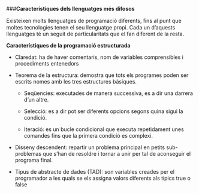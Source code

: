 ###**Característiques dels llenguatges més difosos**

Existeixen molts llenguatges de programació diferents, ﬁns al punt que moltes tecnologies tenen el seu llenguatge propi. Cada un d’aquests llenguatges té un seguit de particularitats que el fan diferent de la resta.


**Característiques de la programació estructurada**

  * Claredat: ha de haver comentaris, nom de variables comprensibles i procediments entenedors

  * Teorema de la estructura: demostra que tots els programes poden ser escrits nomes amb les tres estructures bàsiques.
  
    *  Seqüencies: executades de manera successiva, es a dir una darrera d’un altre.
    
    *  Selecció: es a dir pot ser diferents opcions segons quina sigui la condició.
    
    * Iteració: es un bucle condicional que executa repetidament unes comandes fins que la primera condició es complexi.
    
  * Disseny descendent: repartir un problema principal en petits sub-problemas que s’han de resoldre i tornar a unir per tal de aconseguir el programa final.
  
  * Tipus de abstracte de dades (TAD): son variables creades per el programador a les quals se els assigna valors diferents als típics true o false
